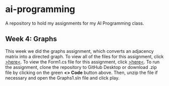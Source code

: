 # ai-programming
A repository to hold my assignments for my AI Programming class.
## Week 4: Graphs
This week we did the graphs assignment, which converts an adjacency matrix into a directed graph. To view all of the files for this assignment, click [>here<](https://github.com/fatjosephina/ai-programming/tree/main/Graphs1). To view the Form1.cs file for this assignment, click [>here<](https://github.com/fatjosephina/ai-programming/blob/main/Graphs1/Graphs1/Form1.cs). To run the assignment, clone the repository to GitHub Desktop or download .zip file by clicking on the green **<> Code** button above. Then, unzip the file if necessary and open the Graphs1.sln file and click play.
